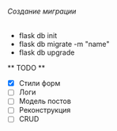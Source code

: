 ######  Создание миграции ######
- flask db init
- flask db migrate -m "name"
- flask db upgrade



** TODO **
- [x] Стили форм
- [ ] Логи
- [ ] Модель постов
- [ ] Реконструкция
- [ ] CRUD
